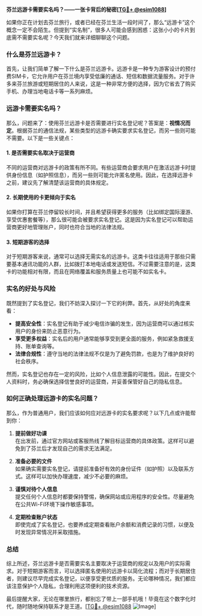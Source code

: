 **芬兰远游卡需要实名吗？——一张卡背后的秘密[[TG💪+ @esim1088](https://t.me/s/esim1088)]**

如果你正在计划去芬兰旅行，或者已经在芬兰生活一段时间了，那么“远游卡”这个概念一定不会陌生。但提到“实名制”，很多人可能会感到困惑：这张小小的卡片到底需不需要实名呢？今天我们就来详细聊聊这个问题。

### 什么是芬兰远游卡？

首先，让我们简单了解一下什么是芬兰远游卡。远游卡是一种专为游客设计的预付费SIM卡，它允许用户在芬兰境内享受低廉的通话、短信和数据流量服务。对于许多来芬兰旅游或短期居住的人来说，这是一种非常方便的选择，因为它省去了购买手机、办理当地电话卡等一系列麻烦。

### 远游卡需要实名吗？

那么，问题来了：使用芬兰远游卡是否需要进行实名登记呢？答案是：**视情况而定**。根据芬兰的通信法规，某些类型的远游卡确实要求实名登记，而另一些则可能不需要。以下是一些关键点：

#### 1. **是否需要实名取决于运营商**
不同的运营商对远游卡的政策有所不同。有些运营商会要求用户在激活远游卡时提供身份信息（如护照信息），而另一些则可能允许匿名使用。因此，在选择远游卡之前，建议先了解清楚该运营商的具体规定。

#### 2. **长期使用的卡更倾向于实名**
如果你打算在芬兰停留较长时间，并且希望获得更多的服务（比如绑定国际漫游、享受优惠套餐等），那么很可能会被要求实名登记。这是因为实名登记可以帮助运营商更好地管理账户，同时也符合当地的法律法规。

#### 3. **短期游客的选择**
对于短期游客来说，通常可以选择无需实名的远游卡。这类卡往往适用于那些只需要基本通讯功能的人群，比如拨打本地电话或发送短信。不过需要注意的是，这类卡的功能相对有限，而且在网络覆盖和服务质量上也可能不如实名卡。

### 实名的好处与风险

既然提到了实名登记，我们不妨深入探讨一下它的利弊。首先，从好处的角度来看：

- **提高安全性**：实名登记有助于减少电信诈骗的发生，因为运营商可以通过核实用户的身份来防止恶意行为。
- **享受更多权益**：实名后的用户通常能够享受到更全面的服务，例如紧急救援支持、账单查询等。
- **法律合规性**：遵守当地的法律法规不仅是为了避免罚款，也是为了维护良好的社会秩序。

然而，实名登记也存在一定的风险，比如个人信息泄露的可能性。因此，在提交个人资料时，务必确保选择信誉良好的运营商，并妥善保管好自己的隐私信息。

### 如何正确处理远游卡的实名问题？

那么，作为普通用户，我们应该如何应对远游卡的实名要求呢？以下几点或许能帮到你：

1. **提前做好功课**  
   在出发前，通过官方网站或客服热线了解目标运营商的具体政策。这样可以避免到了芬兰后才发现自己的需求无法满足。

2. **准备必要的文件**  
   如果确实需要实名登记，请提前准备好有效的身份证件（如护照）以及联系方式。这样可以加快办理速度，减少不必要的麻烦。

3. **谨慎对待个人信息**  
   提交任何个人信息时都要保持警惕，确保网站或应用程序的安全性。尽量避免在公共Wi-Fi环境下操作敏感事项。

4. **定期检查账户状态**  
   即使完成了实名登记，也要养成定期查看账户余额和消费记录的习惯，以便及时发现异常情况并采取措施。

### 总结

综上所述，芬兰远游卡是否需要实名主要取决于运营商的规定以及用户的实际需求。对于短期游客而言，可以选择匿名使用的远游卡以简化流程；而对于长期居住者，则建议尽早完成实名登记，以便享受更优质的服务。无论哪种情况，我们都应该注意保护个人隐私，合理利用这项便利的技术资源。

最后提醒大家，无论在哪里旅行，都别忘了带上一部手机哦！毕竟在这个数字化时代，随时随地保持联系才是王道。[[TG💪+ @esim1088](https://t.me/s/esim1088) ![Image](https://i.postimg.cc/4NQfJmqS/Snipaste-2025-05-13-00-14-12.png)]